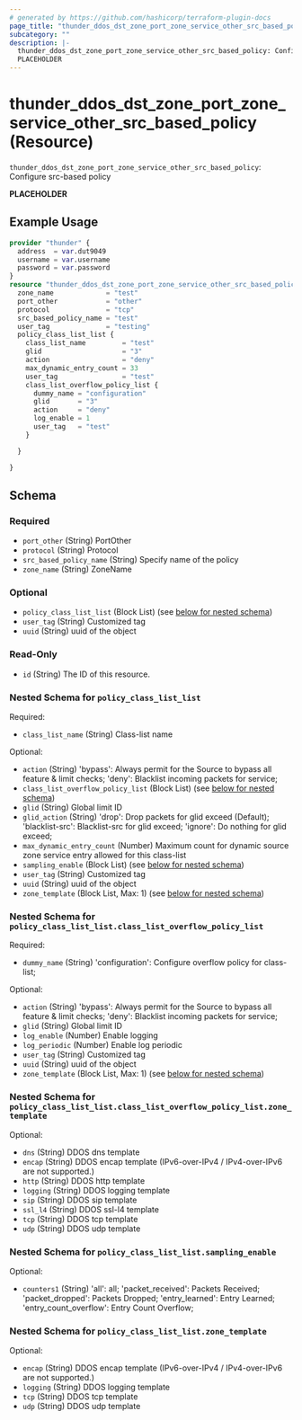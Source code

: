 ```yaml
---
# generated by https://github.com/hashicorp/terraform-plugin-docs
page_title: "thunder_ddos_dst_zone_port_zone_service_other_src_based_policy Resource - terraform-provider-thunder"
subcategory: ""
description: |-
  thunder_ddos_dst_zone_port_zone_service_other_src_based_policy: Configure src-based policy
  PLACEHOLDER
---
```


# thunder_ddos_dst_zone_port_zone_service_other_src_based_policy (Resource)

`thunder_ddos_dst_zone_port_zone_service_other_src_based_policy`: Configure src-based policy

__PLACEHOLDER__

## Example Usage

```terraform
provider "thunder" {
  address  = var.dut9049
  username = var.username
  password = var.password
}
resource "thunder_ddos_dst_zone_port_zone_service_other_src_based_policy" "thunder_ddos_dst_zone_port_zone_service_other_src_based_policy" {
  zone_name             = "test"
  port_other            = "other"
  protocol              = "tcp"
  src_based_policy_name = "test"
  user_tag              = "testing"
  policy_class_list_list {
    class_list_name         = "test"
    glid                    = "3"
    action                  = "deny"
    max_dynamic_entry_count = 33
    user_tag                = "test"
    class_list_overflow_policy_list {
      dummy_name = "configuration"
      glid       = "3"
      action     = "deny"
      log_enable = 1
      user_tag   = "test"
    }

  }

}
```

<!-- schema generated by tfplugindocs -->
## Schema

### Required

- `port_other` (String) PortOther
- `protocol` (String) Protocol
- `src_based_policy_name` (String) Specify name of the policy
- `zone_name` (String) ZoneName

### Optional

- `policy_class_list_list` (Block List) (see [below for nested schema](#nestedblock--policy_class_list_list))
- `user_tag` (String) Customized tag
- `uuid` (String) uuid of the object

### Read-Only

- `id` (String) The ID of this resource.

<a id="nestedblock--policy_class_list_list"></a>
### Nested Schema for `policy_class_list_list`

Required:

- `class_list_name` (String) Class-list name

Optional:

- `action` (String) 'bypass': Always permit for the Source to bypass all feature & limit checks; 'deny': Blacklist incoming packets for service;
- `class_list_overflow_policy_list` (Block List) (see [below for nested schema](#nestedblock--policy_class_list_list--class_list_overflow_policy_list))
- `glid` (String) Global limit ID
- `glid_action` (String) 'drop': Drop packets for glid exceed (Default); 'blacklist-src': Blacklist-src for glid exceed; 'ignore': Do nothing for glid exceed;
- `max_dynamic_entry_count` (Number) Maximum count for dynamic source zone service entry allowed for this class-list
- `sampling_enable` (Block List) (see [below for nested schema](#nestedblock--policy_class_list_list--sampling_enable))
- `user_tag` (String) Customized tag
- `uuid` (String) uuid of the object
- `zone_template` (Block List, Max: 1) (see [below for nested schema](#nestedblock--policy_class_list_list--zone_template))

<a id="nestedblock--policy_class_list_list--class_list_overflow_policy_list"></a>
### Nested Schema for `policy_class_list_list.class_list_overflow_policy_list`

Required:

- `dummy_name` (String) 'configuration': Configure overflow policy for class-list;

Optional:

- `action` (String) 'bypass': Always permit for the Source to bypass all feature & limit checks; 'deny': Blacklist incoming packets for service;
- `glid` (String) Global limit ID
- `log_enable` (Number) Enable logging
- `log_periodic` (Number) Enable log periodic
- `user_tag` (String) Customized tag
- `uuid` (String) uuid of the object
- `zone_template` (Block List, Max: 1) (see [below for nested schema](#nestedblock--policy_class_list_list--class_list_overflow_policy_list--zone_template))

<a id="nestedblock--policy_class_list_list--class_list_overflow_policy_list--zone_template"></a>
### Nested Schema for `policy_class_list_list.class_list_overflow_policy_list.zone_template`

Optional:

- `dns` (String) DDOS dns template
- `encap` (String) DDOS encap template (IPv6-over-IPv4 / IPv4-over-IPv6 are not supported.)
- `http` (String) DDOS http template
- `logging` (String) DDOS logging template
- `sip` (String) DDOS sip template
- `ssl_l4` (String) DDOS ssl-l4 template
- `tcp` (String) DDOS tcp template
- `udp` (String) DDOS udp template



<a id="nestedblock--policy_class_list_list--sampling_enable"></a>
### Nested Schema for `policy_class_list_list.sampling_enable`

Optional:

- `counters1` (String) 'all': all; 'packet_received': Packets Received; 'packet_dropped': Packets Dropped; 'entry_learned': Entry Learned; 'entry_count_overflow': Entry Count Overflow;


<a id="nestedblock--policy_class_list_list--zone_template"></a>
### Nested Schema for `policy_class_list_list.zone_template`

Optional:

- `encap` (String) DDOS encap template (IPv6-over-IPv4 / IPv4-over-IPv6 are not supported.)
- `logging` (String) DDOS logging template
- `tcp` (String) DDOS tcp template
- `udp` (String) DDOS udp template


